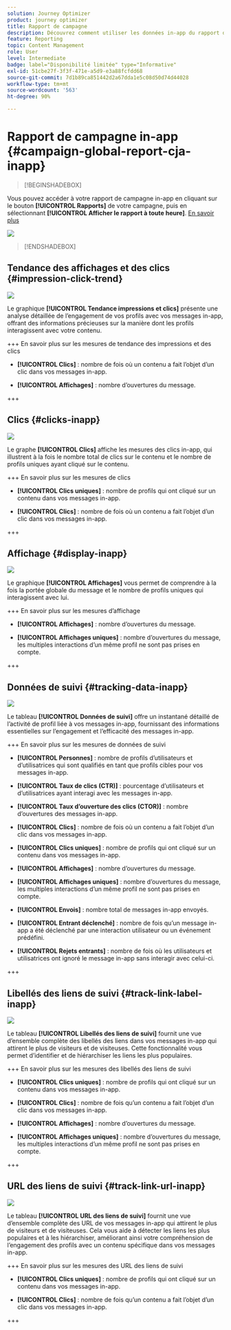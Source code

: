 ```yaml
---
solution: Journey Optimizer
product: journey optimizer
title: Rapport de campagne
description: Découvrez comment utiliser les données in-app du rapport de campagne
feature: Reporting
topic: Content Management
role: User
level: Intermediate
badge: label="Disponibilité limitée" type="Informative"
exl-id: 51cbe27f-3f3f-471e-a5d9-e3a88fcfdd68
source-git-commit: 7d1b89ca851442d2a67dda1e5c08d50d74d44028
workflow-type: tm+mt
source-wordcount: '563'
ht-degree: 90%

---
```


# Rapport de campagne in-app {#campaign-global-report-cja-inapp}

>[!BEGINSHADEBOX]

Vous pouvez accéder à votre rapport de campagne in-app en cliquant sur le bouton **[!UICONTROL Rapports]** de votre campagne, puis en sélectionnant **[!UICONTROL Afficher le rapport à toute heure]**. [En savoir plus](report-gs-cja.md)

![](assets/report-access.png)

>[!ENDSHADEBOX]

## Tendance des affichages et des clics {#impression-click-trend}

![](assets/cja-inapp-impressions-click.png)

Le graphique **[!UICONTROL Tendance impressions et clics]** présente une analyse détaillée de l’engagement de vos profils avec vos messages in-app, offrant des informations précieuses sur la manière dont les profils interagissent avec votre contenu.

+++ En savoir plus sur les mesures de tendance des impressions et des clics

* **[!UICONTROL Clics]** : nombre de fois où un contenu a fait l’objet d’un clic dans vos messages in-app.

* **[!UICONTROL Affichages]** : nombre d’ouvertures du message.

+++

## Clics {#clicks-inapp}

![](assets/cja-campaign-inapp-clicks.png)

Le graphe **[!UICONTROL Clics]** affiche les mesures des clics in-app, qui illustrent à la fois le nombre total de clics sur le contenu et le nombre de profils uniques ayant cliqué sur le contenu.

+++ En savoir plus sur les mesures de clics

* **[!UICONTROL Clics uniques]** : nombre de profils qui ont cliqué sur un contenu dans vos messages in-app.

* **[!UICONTROL Clics]** : nombre de fois où un contenu a fait l’objet d’un clic dans vos messages in-app.

+++

## Affichage {#display-inapp}

![](assets/cja-campaign-inapp-displays.png)

Le graphique **[!UICONTROL Affichages]** vous permet de comprendre à la fois la portée globale du message et le nombre de profils uniques qui interagissent avec lui.

+++ En savoir plus sur les mesures d’affichage

* **[!UICONTROL Affichages]** : nombre d’ouvertures du message.

* **[!UICONTROL Affichages uniques]** : nombre dʼouvertures du message, les multiples interactions dʼun même profil ne sont pas prises en compte.

+++

## Données de suivi {#tracking-data-inapp}

![](assets/cja-campaign-inapp-tracking-data.png)

Le tableau **[!UICONTROL Données de suivi]** offre un instantané détaillé de l’activité de profil liée à vos messages in-app, fournissant des informations essentielles sur l’engagement et l’efficacité des messages in-app.

+++ En savoir plus sur les mesures de données de suivi

* **[!UICONTROL Personnes]** : nombre de profils d’utilisateurs et d’utilisatrices qui sont qualifiés en tant que profils cibles pour vos messages in-app.

* **[!UICONTROL Taux de clics (CTR)]** : pourcentage d’utilisateurs et d’utilisatrices ayant interagi avec les messages in-app.

* **[!UICONTROL Taux d’ouverture des clics (CTOR)]** : nombre d’ouvertures des messages in-app.

* **[!UICONTROL Clics]** : nombre de fois où un contenu a fait l’objet d’un clic dans vos messages in-app.

* **[!UICONTROL Clics uniques]** : nombre de profils qui ont cliqué sur un contenu dans vos messages in-app.

* **[!UICONTROL Affichages]** : nombre d’ouvertures du message.

* **[!UICONTROL Affichages uniques]** : nombre dʼouvertures du message, les multiples interactions dʼun même profil ne sont pas prises en compte.

* **[!UICONTROL Envois]** : nombre total de messages in-app envoyés.

* **[!UICONTROL Entrant déclenché]** : nombre de fois qu’un message in-app a été déclenché par une interaction utilisateur ou un événement prédéfini.

* **[!UICONTROL Rejets entrants]** : nombre de fois où les utilisateurs et utilisatrices ont ignoré le message in-app sans interagir avec celui-ci.


+++

## Libellés des liens de suivi {#track-link-label-inapp}

![](assets/cja-inapp-tracked-link-labels.png)

Le tableau **[!UICONTROL Libellés des liens de suivi]** fournit une vue d’ensemble complète des libellés des liens dans vos messages in-app qui attirent le plus de visiteurs et de visiteuses. Cette fonctionnalité vous permet d’identifier et de hiérarchiser les liens les plus populaires.

+++ En savoir plus sur les mesures des libellés des liens de suivi

* **[!UICONTROL Clics uniques]** : nombre de profils qui ont cliqué sur un contenu dans vos messages in-app.

* **[!UICONTROL Clics]** : nombre de fois qu’un contenu a fait l’objet d’un clic dans vos messages in-app.

* **[!UICONTROL Affichages]** : nombre dʼouvertures du message.

* **[!UICONTROL Affichages uniques]** : nombre dʼouvertures du message, les multiples interactions dʼun même profil ne sont pas prises en compte.

+++

## URL des liens de suivi {#track-link-url-inapp}

![](assets/cja-inapp-tracked-link-urls.png)

Le tableau **[!UICONTROL URL des liens de suivi]** fournit une vue d’ensemble complète des URL de vos messages in-app qui attirent le plus de visiteurs et de visiteuses. Cela vous aide à détecter les liens les plus populaires et à les hiérarchiser, améliorant ainsi votre compréhension de l’engagement des profils avec un contenu spécifique dans vos messages in-app.

+++ En savoir plus sur les mesures des URL des liens de suivi

* **[!UICONTROL Clics uniques]** : nombre de profils qui ont cliqué sur un contenu dans vos messages in-app.

* **[!UICONTROL Clics]** : nombre de fois qu’un contenu a fait l’objet d’un clic dans vos messages in-app.

+++
